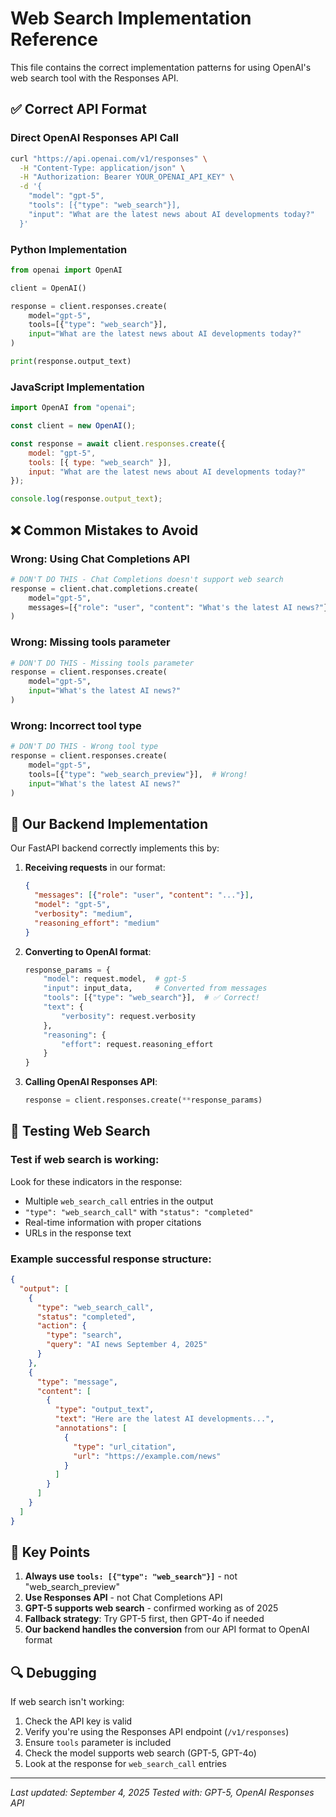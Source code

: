 # Web Search Implementation Reference

This file contains the correct implementation patterns for using OpenAI's web search tool with the Responses API.

## ✅ Correct API Format

### Direct OpenAI Responses API Call
```bash
curl "https://api.openai.com/v1/responses" \
  -H "Content-Type: application/json" \
  -H "Authorization: Bearer YOUR_OPENAI_API_KEY" \
  -d '{
    "model": "gpt-5",
    "tools": [{"type": "web_search"}],
    "input": "What are the latest news about AI developments today?"
  }'
```

### Python Implementation
```python
from openai import OpenAI

client = OpenAI()

response = client.responses.create(
    model="gpt-5",
    tools=[{"type": "web_search"}],
    input="What are the latest news about AI developments today?"
)

print(response.output_text)
```

### JavaScript Implementation
```javascript
import OpenAI from "openai";

const client = new OpenAI();

const response = await client.responses.create({
    model: "gpt-5",
    tools: [{ type: "web_search" }],
    input: "What are the latest news about AI developments today?"
});

console.log(response.output_text);
```

## ❌ Common Mistakes to Avoid

### Wrong: Using Chat Completions API
```python
# DON'T DO THIS - Chat Completions doesn't support web search
response = client.chat.completions.create(
    model="gpt-5",
    messages=[{"role": "user", "content": "What's the latest AI news?"}]
)
```

### Wrong: Missing tools parameter
```python
# DON'T DO THIS - Missing tools parameter
response = client.responses.create(
    model="gpt-5",
    input="What's the latest AI news?"
)
```

### Wrong: Incorrect tool type
```python
# DON'T DO THIS - Wrong tool type
response = client.responses.create(
    model="gpt-5",
    tools=[{"type": "web_search_preview"}],  # Wrong!
    input="What's the latest AI news?"
)
```

## 🔧 Our Backend Implementation

Our FastAPI backend correctly implements this by:

1. **Receiving requests** in our format:
   ```json
   {
     "messages": [{"role": "user", "content": "..."}],
     "model": "gpt-5",
     "verbosity": "medium",
     "reasoning_effort": "medium"
   }
   ```

2. **Converting to OpenAI format**:
   ```python
   response_params = {
       "model": request.model,  # gpt-5
       "input": input_data,     # Converted from messages
       "tools": [{"type": "web_search"}],  # ✅ Correct!
       "text": {
           "verbosity": request.verbosity
       },
       "reasoning": {
           "effort": request.reasoning_effort
       }
   }
   ```

3. **Calling OpenAI Responses API**:
   ```python
   response = client.responses.create(**response_params)
   ```

## 🧪 Testing Web Search

### Test if web search is working:
Look for these indicators in the response:
- Multiple `web_search_call` entries in the output
- `"type": "web_search_call"` with `"status": "completed"`
- Real-time information with proper citations
- URLs in the response text

### Example successful response structure:
```json
{
  "output": [
    {
      "type": "web_search_call",
      "status": "completed",
      "action": {
        "type": "search",
        "query": "AI news September 4, 2025"
      }
    },
    {
      "type": "message",
      "content": [
        {
          "type": "output_text",
          "text": "Here are the latest AI developments...",
          "annotations": [
            {
              "type": "url_citation",
              "url": "https://example.com/news"
            }
          ]
        }
      ]
    }
  ]
}
```

## 📝 Key Points

1. **Always use `tools: [{"type": "web_search"}]`** - not "web_search_preview"
2. **Use Responses API** - not Chat Completions API
3. **GPT-5 supports web search** - confirmed working as of 2025
4. **Fallback strategy**: Try GPT-5 first, then GPT-4o if needed
5. **Our backend handles the conversion** from our API format to OpenAI format

## 🔍 Debugging

If web search isn't working:
1. Check the API key is valid
2. Verify you're using the Responses API endpoint (`/v1/responses`)
3. Ensure `tools` parameter is included
4. Check the model supports web search (GPT-5, GPT-4o)
5. Look at the response for `web_search_call` entries

---
*Last updated: September 4, 2025*
*Tested with: GPT-5, OpenAI Responses API*

